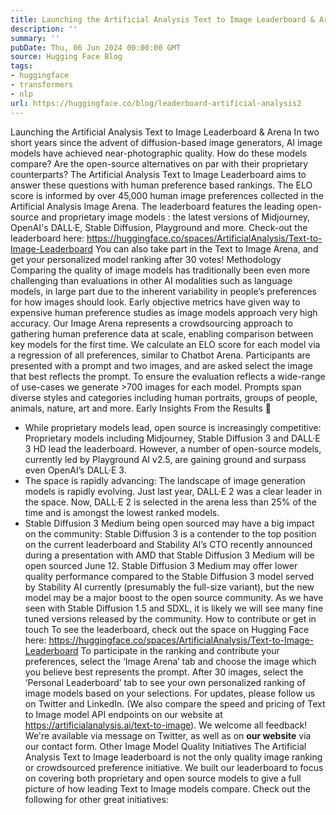 ```yaml
---
title: Launching the Artificial Analysis Text to Image Leaderboard & Arena
description: ''
summary: ''
pubDate: Thu, 06 Jun 2024 00:00:00 GMT
source: Hugging Face Blog
tags:
- huggingface
- transformers
- nlp
url: https://huggingface.co/blog/leaderboard-artificial-analysis2
---
```


Launching the Artificial Analysis Text to Image Leaderboard & Arena
In two short years since the advent of diffusion-based image generators, AI image models have achieved near-photographic quality. How do these models compare? Are the open-source alternatives on par with their proprietary counterparts?
The Artificial Analysis Text to Image Leaderboard aims to answer these questions with human preference based rankings. The ELO score is informed by over 45,000 human image preferences collected in the Artificial Analysis Image Arena. The leaderboard features the leading open-source and proprietary image models : the latest versions of Midjourney, OpenAI's DALL·E, Stable Diffusion, Playground and more.
Check-out the leaderboard here: https://huggingface.co/spaces/ArtificialAnalysis/Text-to-Image-Leaderboard
You can also take part in the Text to Image Arena, and get your personalized model ranking after 30 votes!
Methodology
Comparing the quality of image models has traditionally been even more challenging than evaluations in other AI modalities such as language models, in large part due to the inherent variability in people’s preferences for how images should look. Early objective metrics have given way to expensive human preference studies as image models approach very high accuracy. Our Image Arena represents a crowdsourcing approach to gathering human preference data at scale, enabling comparison between key models for the first time.
We calculate an ELO score for each model via a regression of all preferences, similar to Chatbot Arena. Participants are presented with a prompt and two images, and are asked select the image that best reflects the prompt. To ensure the evaluation reflects a wide-range of use-cases we generate >700 images for each model. Prompts span diverse styles and categories including human portraits, groups of people, animals, nature, art and more.
Early Insights From the Results 👀
- While proprietary models lead, open source is increasingly competitive: Proprietary models including Midjourney, Stable Diffusion 3 and DALL·E 3 HD lead the leaderboard. However, a number of open-source models, currently led by Playground AI v2.5, are gaining ground and surpass even OpenAI’s DALL·E 3.
- The space is rapidly advancing: The landscape of image generation models is rapidly evolving. Just last year, DALL·E 2 was a clear leader in the space. Now, DALL·E 2 is selected in the arena less than 25% of the time and is amongst the lowest ranked models.
- Stable Diffusion 3 Medium being open sourced may have a big impact on the community: Stable Diffusion 3 is a contender to the top position on the current leaderboard and Stability AI’s CTO recently announced during a presentation with AMD that Stable Diffusion 3 Medium will be open sourced June 12. Stable Diffusion 3 Medium may offer lower quality performance compared to the Stable Diffusion 3 model served by Stability AI currently (presumably the full-size variant), but the new model may be a major boost to the open source community. As we have seen with Stable Diffusion 1.5 and SDXL, it is likely we will see many fine tuned versions released by the community.
How to contribute or get in touch
To see the leaderboard, check out the space on Hugging Face here: https://huggingface.co/spaces/ArtificialAnalysis/Text-to-Image-Leaderboard
To participate in the ranking and contribute your preferences, select the ‘Image Arena’ tab and choose the image which you believe best represents the prompt. After 30 images, select the ‘Personal Leaderboard’ tab to see your own personalized ranking of image models based on your selections.
For updates, please follow us on Twitter and LinkedIn. (We also compare the speed and pricing of Text to Image model API endpoints on our website at https://artificialanalysis.ai/text-to-image).
We welcome all feedback! We're available via message on Twitter, as well as on **our website** via our contact form.
Other Image Model Quality Initiatives
The Artificial Analysis Text to Image leaderboard is not the only quality image ranking or crowdsourced preference initiative. We built our leaderboard to focus on covering both proprietary and open source models to give a full picture of how leading Text to Image models compare.
Check out the following for other great initiatives: